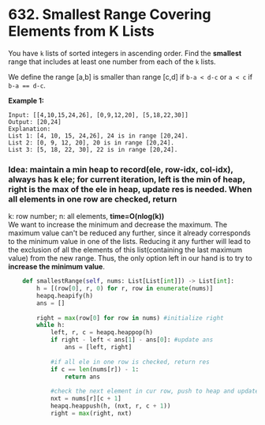 # 632. Smallest Range Covering Elements from K Lists

You have `k` lists of sorted integers in ascending order. Find the **smallest** range that includes at least one number from each of the `k` lists.

We define the range \[a,b\] is smaller than range \[c,d\] if `b-a < d-c` or `a < c` if `b-a == d-c`.

**Example 1:**

```text
Input: [[4,10,15,24,26], [0,9,12,20], [5,18,22,30]]
Output: [20,24]
Explanation: 
List 1: [4, 10, 15, 24,26], 24 is in range [20,24].
List 2: [0, 9, 12, 20], 20 is in range [20,24].
List 3: [5, 18, 22, 30], 22 is in range [20,24].
```

### Idea: maintain a min heap to record\(ele, row-idx, col-idx\), always has k ele; for current iteration, left is the min of heap, right is the max of the ele in heap, update res is needed. When all elements in one row are checked, return

 k: row number; n: all elements, **time=O\(nlog\(k\)\)**  
We want to increase the minimum and decrease the maximum. The maximum value can't be reduced any further, since it already corresponds to the minimum value in one of the lists. Reducing it any further will lead to the exclusion of all the elements of this list\(containing the last maximum value\) from the new range. Thus, the only option left in our hand is to try to **increase the minimum value**. 

```python
    def smallestRange(self, nums: List[List[int]]) -> List[int]:
        h = [(row[0], r, 0) for r, row in enumerate(nums)]
        heapq.heapify(h)        
        ans = []
        
        right = max(row[0] for row in nums) #initialize right       
        while h:
            left, r, c = heapq.heappop(h)
            if right - left < ans[1] - ans[0]: #update ans
                ans = [left, right]
                
            #if all ele in one row is checked, return res
            if c == len(nums[r]) - 1: 
                return ans
            
            #check the next element in cur row, push to heap and update right
            nxt = nums[r][c + 1]
            heapq.heappush(h, (nxt, r, c + 1))
            right = max(right, nxt)       
```

